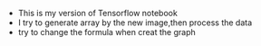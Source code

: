 * This is my version of Tensorflow notebook
* I try to generate array by the new image,then process the data
* try to change the formula when creat the graph
